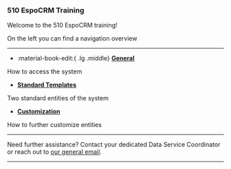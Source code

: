 ### 510 EspoCRM Training 


<!-- markdownlint-disable-next-line no-trailing-punctuation -->

Welcome to the 510 EspoCRM training!

On the left you can find a navigation overview 

---

<!-- markdownlint-disable -->
<div class="grid cards" markdown>

- :material-book-edit:{ .lg .middle} [__General__](./General/index.md)


How to access the system
  
-  [__Standard Templates__](./standard/index.md)
  
 
Two standard entities of the system 


-  [__Customization__](./rental/index.md)
  

How to further customize entities 


</div>

<!-- markdownlint-enable -->


---

Need further assistance? Contact your dedicated Data Service Coordinator
or reach out to [our general email](mailto:support@510.global).

---
